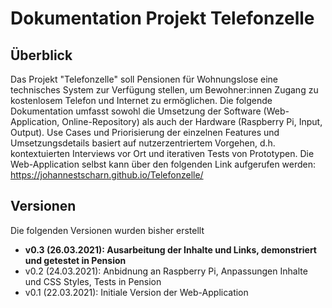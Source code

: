 # Dokumentation Projekt Telefonzelle

## Überblick
Das Projekt "Telefonzelle" soll Pensionen für Wohnungslose eine technisches System zur Verfügung stellen, um Bewohner:innen Zugang zu kostenlosem Telefon und Internet zu ermöglichen. Die folgende Dokumentation umfasst sowohl die Umsetzung der Software (Web-Application, Online-Repository) als auch der Hardware (Raspberry Pi, Input, Output). Use Cases und Priorisierung der einzelnen Features und Umsetzungsdetails basiert auf nutzerzentriertem Vorgehen, d.h. kontextuierten Interviews vor Ort und iterativen Tests von Prototypen. Die Web-Application selbst kann über den folgenden Link aufgerufen werden: https://johannestscharn.github.io/Telefonzelle/

## Versionen
Die folgenden Versionen wurden bisher erstellt
* **v0.3 (26.03.2021): Ausarbeitung der Inhalte und Links, demonstriert und getestet in Pension**
* v0.2 (24.03.2021): Anbidnung an Raspberry Pi, Anpassungen Inhalte und CSS Styles, Tests in Pension
* v0.1 (22.03.2021): Initiale Version der Web-Application
